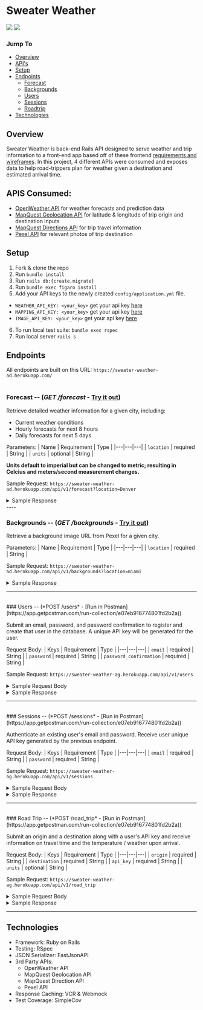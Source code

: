 # Sweater Weather

![](https://img.shields.io/badge/Ruby-2.5.3-informational?style=flat&logo=<LOGO_NAME>&logoColor=white&color=2bbc8a)
![](https://img.shields.io/badge/Rails-5.2.4.3-informational?style=flat&logo=<LOGO_NAME>&logoColor=white&color=2bbc8a)

### Jump To
- [Overview](#overview)
- [API's](#apis-consumed)
- [Setup](#setup)
- [Endpoints](#endpoints)
  - [Forecast](#forecast)
  - [Backgrounds](#backgrounds)
  - [Users](#users)
  - [Sessions](#sessions)
  - [Roadtrip](#roadtrip)
- [Technologies](#technologies)

## Overview

Sweater Weather is back-end Rails API designed to serve weather and trip information to a front-end app based off of these frontend [requirements and wireframes](https://backend.turing.io/module3/projects/sweater_weather/requirements). In this project, 4 different APIs were consumed and exposes data to help road-trippers plan for weather given a destination and estimated arrival time.

## APIS Consumed:
- [OpenWeather API](https://openweathermap.org/api/one-call-api) for weather forecasts and prediction data
- [MapQuest Geolocation API](https://developer.mapquest.com/documentation/geocoding-api/) for latitude & longitude of trip origin and destination inputs
- [MapQuest Directions API](https://developer.mapquest.com/documentation/directions-api/API ) for trip travel information
- [Pexel API](https://www.pexels.com/api/documentation/?#guidelines) for relevant photos of trip destination

## Setup
1. Fork & clone the repo
2. Run `bundle install`
3. Run `rails db:{create,migrate}`
4. Run `bundle exec figaro install`
5. Add your API keys to the newly created `config/application.yml` file.
  - `WEATHER_API_KEY: <your_key>` get your api key [here](https://openweathermap.org/api)
  - `MAPPING_API_KEY: <your_key>` get your api key [here](https://developer.mapquest.com/)
  - `IMAGE_API_KEY: <your_key>` get your api key [here](https://www.pexels.com/api/)
6. To run local test suite: `bundle exec rspec`
7. Run local server `rails s`

## Endpoints

All endpoints are built on this URL: ```https://sweater-weather-ad.herokuapp.com/```
<br><br>
### Forecast -- (*GET /forecast* - [Try it out](https://sweater-weather-ad.herokuapp.com/api/v1/forecast?location=denver)) <a name="forecast"></a>

Retrieve detailed weather information for a given city, including:
- Current weather conditions
- Hourly forecasts for next 8 hours
- Daily forecasts for next 5 days

Parameters:
| Name  |  Requirement | Type  |
|---|---|---|
| `location`  | required  | String  |
| `units`  | optional  | String  |

**Units default to imperial but can be changed to metric; resulting in Celcius and meters/second measurement changes.**

Sample Request: ```https://sweater-weather-ad.herokuapp.com/api/v1/forecast?location=Denver```
<details>
<summary>Sample Response</summary>

```json
{
    "data": {
        "id": null,
        "type": "forecast",
        "attributes": {
            "location": {
                "coordinates": {
                    "lat": 39.738453,
                    "lng": -104.984853
                },
                "city": "Denver",
                "state": "CO",
                "country": "US"
            },
            "current": {
                "time": "2021-02-12T17:47:44.000+00:00",
                "sunrise": "2021-02-12T13:55:53.000+00:00",
                "sunset": "2021-02-13T00:32:39.000+00:00",
                "temp": 1.38,
                "feels_like": -8.55,
                "humidity": 85,
                "uvi": 2.86,
                "visibility": 10000,
                "conditions": "light snow",
                "icon": "http://openweathermap.org/img/wn/13d.png"
            },
            "hourly": [
                {
                    "time": "17:00:00",
                    "temp": 1.38,
                    "wind_speed": "6.31 mph",
                    "wind_direction": "from N",
                    "conditions": "overcast clouds",
                    "icon": "http://openweathermap.org/img/wn/04d.png"
                },
                {
                    "time": "18:00:00",
                    "temp": 9.32,
                    "wind_speed": "6.64 mph",
                    "wind_direction": "from N",
                    "conditions": "overcast clouds",
                    "icon": "http://openweathermap.org/img/wn/04d.png"
                },
                {
                    "time": "19:00:00",
                    "temp": 15.58,
                    "wind_speed": "7 mph",
                    "wind_direction": "from N",
                    "conditions": "broken clouds",
                    "icon": "http://openweathermap.org/img/wn/04d.png"
                },
                {
                    "time": "20:00:00",
                    "temp": 20.12,
                    "wind_speed": "6.93 mph",
                    "wind_direction": "from N",
                    "conditions": "broken clouds",
                    "icon": "http://openweathermap.org/img/wn/04d.png"
                },
                {
                    "time": "21:00:00",
                    "temp": 22.32,
                    "wind_speed": "7 mph",
                    "wind_direction": "from N",
                    "conditions": "broken clouds",
                    "icon": "http://openweathermap.org/img/wn/04d.png"
                },
                {
                    "time": "22:00:00",
                    "temp": 22.57,
                    "wind_speed": "8.19 mph",
                    "wind_direction": "from N",
                    "conditions": "broken clouds",
                    "icon": "http://openweathermap.org/img/wn/04d.png"
                },
                {
                    "time": "23:00:00",
                    "temp": 22.28,
                    "wind_speed": "8.14 mph",
                    "wind_direction": "from N",
                    "conditions": "broken clouds",
                    "icon": "http://openweathermap.org/img/wn/04d.png"
                },
                {
                    "time": "00:00:00",
                    "temp": 21.16,
                    "wind_speed": "8.84 mph",
                    "wind_direction": "from N",
                    "conditions": "broken clouds",
                    "icon": "http://openweathermap.org/img/wn/04d.png"
                }
            ],
            "daily": [
                {
                    "date": "02/12/21",
                    "sunrise": "13:55:53",
                    "sunset": "00:32:39",
                    "temp_high": 22.57,
                    "temp_low": 1.38,
                    "conditions": "broken clouds",
                    "icon": "http://openweathermap.org/img/wn/04d.png"
                },
                {
                    "date": "02/13/21",
                    "sunrise": "13:54:40",
                    "sunset": "00:33:50",
                    "temp_high": 18.27,
                    "temp_low": 7.54,
                    "conditions": "light snow",
                    "icon": "http://openweathermap.org/img/wn/13d.png"
                },
                {
                    "date": "02/14/21",
                    "sunrise": "13:53:26",
                    "sunset": "00:35:00",
                    "temp_high": 7.83,
                    "temp_low": 0.75,
                    "conditions": "light snow",
                    "icon": "http://openweathermap.org/img/wn/13d.png"
                },
                {
                    "date": "02/15/21",
                    "sunrise": "13:52:11",
                    "sunset": "00:36:11",
                    "temp_high": 20.79,
                    "temp_low": -2.29,
                    "conditions": "broken clouds",
                    "icon": "http://openweathermap.org/img/wn/04d.png"
                },
                {
                    "date": "02/16/21",
                    "sunrise": "13:50:55",
                    "sunset": "00:37:21",
                    "temp_high": 39.42,
                    "temp_low": 15.03,
                    "conditions": "clear sky",
                    "icon": "http://openweathermap.org/img/wn/01d.png"
                }
            ]
        }
    }
}
```
</details>
----

<br>

### Backgrounds -- (*GET /backgrounds* - [Try it out](https://sweater-weather-ad.herokuapp.com/api/v1/backgrounds?location=miami)) <a name="backgrounds"></a>

Retrieve a background image URL from Pexel for a given city.

Parameters:
| Name  |  Requirement | Type  |
|---|---|---|
| `location`  | required  | String  |

Sample Request: `https://sweater-weather-ad.herokuapp.com/api/v1/backgrounds?location=miami`
<details>
<summary>Sample Response</summary>

```json
{
  "data": {
      "id": null,
      "type": "image",
      "attributes": {
          "image": {
              "location": "miami",
              "image_url": "https://www.pexels.com/photo/high-rise-buildings-during-nighttime-421655/",
              "credit": {
                  "source": "pexels.com",
                  "photographer": "Elvis Vasquez",
                  "photographer_url": "https://www.pexels.com/@elvis-vasquez-136708"
              }
          }
      }
  }
}
```
</details>

----

<br>
### Users -- (*POST /users* - [Run in Postman](https://app.getpostman.com/run-collection/e07eb916774801fd2b2a)) <a name="users"></a>

Submit an email, password, and password confirmation to register and create that user in the database. A unique API key will be generated for the user.

Request Body:
| Keys  |  Requirement | Type  |
|---|---|---|
| `email`  | required  | String  |
| `password`  | required  | String  |
| `password_confirmation`  | required  | String  |

Sample Request: `https://sweater-weather-ag.herokuapp.com/api/v1/users`
<details>
<summary>Sample Request Body</summary>

```json
{
  "email": "me@user.com",
  "password": "54321",
  "password_confirmation": "54321"
}
```
</details>

<details>
<summary>Sample Response</summary>

```json
{
  "data": {
    "id": "1",
    "type": "user",
    "attributes": {
      "email": "me@user.com",
      "api_key": "5a341ecd-2eac-461e-924a-f9257a609345"
    }
  }
}
```
</details>

----

<br>
### Sessions -- (*POST /sessions* - [Run in Postman](https://app.getpostman.com/run-collection/e07eb916774801fd2b2a)) <a name="sessions"></a>

Authenticate an existing user's email and password. Receive user unique API key generated by the previous endpoint.

Request Body:
| Keys  |  Requirement | Type  |
|---|---|---|
| `email`  | required  | String  |
| `password`  | required  | String  |

Sample Request: `https://sweater-weather-ag.herokuapp.com/api/v1/sessions`
<details>
<summary>Sample Request Body</summary>

```json
{
  "email": "me@user.com",
  "password": "54321"
}
```
</details>

<details>
<summary>Sample Response</summary>

```json
{
    "data": {
        "id": "1",
        "type": "user",
        "attributes": {
            "email": "me@user.com",
            "api_key": "5a341ecd-2eac-461e-924a-f9257a609345"
        }
    }
}
```
</details>

----

<br>
### Road Trip -- (*POST /road_trip* - [Run in Postman](https://app.getpostman.com/run-collection/e07eb916774801fd2b2a)) <a name="roadtrip"></a>

Submit an origin and a destination along with a user's API key and receive information on travel time and the temperature / weather upon arrival.

Request Body:
| Keys  |  Requirement | Type  |
|---|---|---|
| `origin`  | required  | String  |
| `destination`  | required  | String  |
| `api_key`  | required  | String  |
| `units`  | optional | String  |


Sample Request: `https://sweater-weather-ag.herokuapp.com/api/v1/road_trip`
<details>
<summary>Sample Request Body</summary>

```json
{
  "origin": "Miami,FL",
  "destination": "Denver,CO",
  "api_key": "5a341ecd-2eac-461e-924a-f9257a609345"
}
```
</details>

<details>
<summary>Sample Response</summary>

```json
{
    "data": {
        "id": null,
        "type": "road_trip",
        "attributes": {
            "origin": "Miami,FL",
            "destination": "Denver,CO",
            "travel_time": "30:12:30",
            "weather_at_eta": {
                "temperature": 17.02,
                "conditions": "overcast clouds"
            }
        }
    }
}
```
</details>

----

## Technologies

- Framework: Ruby on Rails
- Testing: RSpec
- JSON Serializer: FastJsonAPI
- 3rd Party APIs:
  - OpenWeather API
  - MapQuest Geolocation API
  - MapQuest Direction API
  - Pexel API
- Response Caching: VCR & Webmock
- Test Coverage: SimpleCov
